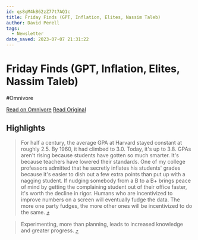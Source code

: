 ```yaml
---
id: qs8gM4kB62zZ77t7AQ1c
title: Friday Finds (GPT, Inflation, Elites, Nassim Taleb)
author: David Perell
tags:
  - Newsletter
date_saved: 2023-07-07 21:31:22
---
```


# Friday Finds (GPT, Inflation, Elites, Nassim Taleb)
#Omnivore

[Read on Omnivore](https://omnivore.app/me/friday-finds-gpt-inflation-elites-nassim-taleb-189331ffeb7)
[Read Original](https://omnivore.app/no_url?q=d19bcd20-65a5-4b37-82c7-4360605932c6)

## Highlights

> For half a century, the average GPA at Harvard stayed constant at roughly 2.5\. By 1960, it had climbed to 3.0\. Today, it's up to 3.8\. GPAs aren't rising because students have gotten so much smarter. It's because teachers have lowered their standards. One of my college professors admitted that he secretly inflates his students' grades because it's easier to dish out a few extra points than put up with a nagging student. If nudging somebody from a B to a B+ brings peace of mind by getting the complaining student out of their office faster, it's worth the decline in rigor. Humans who are incentivized to improve numbers on a screen will eventually fudge the data. The more one party fudges, the more other ones will be incentivized to do the same. [⤴️](https://omnivore.app/me/friday-finds-gpt-inflation-elites-nassim-taleb-189331ffeb7#167824c0-2196-4387-9f3f-3dd8146ec646) 

> Experimenting, more than planning, leads to increased knowledge and greater progress. [⤴️](https://omnivore.app/me/friday-finds-gpt-inflation-elites-nassim-taleb-189331ffeb7#79ba56bb-0196-407d-b5d5-fd607e57ad2d) 

